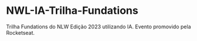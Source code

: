# NWL-IA-Trilha-Fundations
Trilha Fundations do NLW Edição 2023 utilizando IA. Evento promovido pela Rocketseat.
